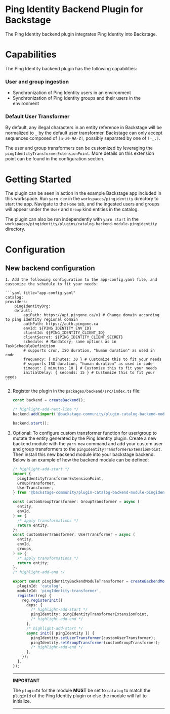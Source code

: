 # Ping Identity Backend Plugin for Backstage
The Ping Identity backend plugin integrates Ping Identity into Backstage.

# Capabilities
The Ping Identity backend plugin has the following capabilities:

### User and group ingestion
* Synchronization of Ping Identity users in an environment
* Synchronization of Ping Identity groups and their users in the environment

### Default User Transformer
By default, any illegal characters in an entity reference in Backstage will be normalized to `_` by the default user transformer. Backstage can only accept sequences composed of `[a-z0-9A-Z]`, possibly separated by one of `[-_.]`.

The user and group transformers can be customized by leveraging the `pingIdentityTransformerExtensionPoint`. More details on this extension point can be found in the configuration section.

# Getting Started
The plugin can be seen in action in the example Backstage app included in this workspace. Run `yarn dev` in the `workspaces/pingidentity` directory to start the app. Navigate to the `Home` tab, and the ingested users and groups will appear under the `User` and `Group` kind entities in the catalog.

The plugin can also be run independently with `yarn start` in the `workspaces/pingidentity/plugins/catalog-backend-module-pingidentity` directory. 

# Configuration

## New backend configuration

    1. Add the following configuration to the app-config.yaml file, and customize the schedule to fit your needs:

    ```yaml title="app-config.yaml"
    catalog:
    providers:
        pingIdentityOrg:
        default:
            apiPath: https://api.pingone.ca/v1 # Change domain according to ping identity regional domain
            authPath: https://auth.pingone.ca 
            envId: ${PING_IDENTITY_ENV_ID}
            clientId: ${PING_IDENTITY_CLIENT_ID}
            clientSecret: ${PING_IDENTITY_CLIENT_SECRET}
            schedule: # Mandatory; same options as in TaskScheduleDefinition
            # supports cron, ISO duration, "human duration" as used in code
            frequency: { minutes: 30 } # Customize this to fit your needs
            # supports ISO duration, "human duration" as used in code
            timeout: { minutes: 10 } # Customize this to fit your needs
            initialDelay: { seconds: 15 } # Customize this to fit your needs
    ```

2. Register the plugin in the `packages/backend/src/index.ts` file:

   ```ts title="packages/backend/src/index.ts"
   const backend = createBackend();

   /* highlight-add-next-line */
   backend.add(import('@backstage-community/plugin-catalog-backend-module-pingidentity'));

   backend.start();
   ```

3. Optional: To configure custom transformer function for user/group to mutate the entity generated by the Ping Identity plugin. Create a new backend module with the `yarn new` command and add your custom user and group transformers to the `pingIdentityTransformerExtensionPoint`. Then install this new backend module into your backstage backend. Below is an example of how the backend module can be defined:

   ```ts title="plugins/<module-name>/src/module.ts"
   /* highlight-add-start */
   import {
     pingIdentityTransformerExtensionPoint,
     GroupTransformer,
     UserTransformer,
   } from '@backstage-community/plugin-catalog-backend-module-pingidentity';

   const customGroupTransformer: GroupTransformer = async (
     entity,
     envId,
   ) => {
     /* apply transformations */
     return entity;
   };
   const customUserTransformer: UserTransformer = async (
     entity,
     envId,
     groups,
   ) => {
     /* apply transformations */
     return entity;
   };
   /* highlight-add-end */

   export const pingIdentityBackendModuleTransformer = createBackendModule({
     pluginId: 'catalog',
     moduleId: 'pingIdentity-transformer',
     register(reg) {
       reg.registerInit({
         deps: {
           /* highlight-add-start */
           pingIdentity: pingIdentityTransformerExtensionPoint,
           /* highlight-add-end */
         },
         /* highlight-add-start */
         async init({ pingIdentity }) {
           pingIdentity.setUserTransformer(customUserTransformer);
           pingIdentity.setGroupTransformer(customGroupTransformer);
           /* highlight-add-end */
         },
       });
     },
   });
   ```

   ***

   **IMPORTANT**

   The `pluginId` for the module **MUST** be set to `catalog` to match the `pluginId` of the Ping Identity plugin or else the module will fail to initialize.

   ***
